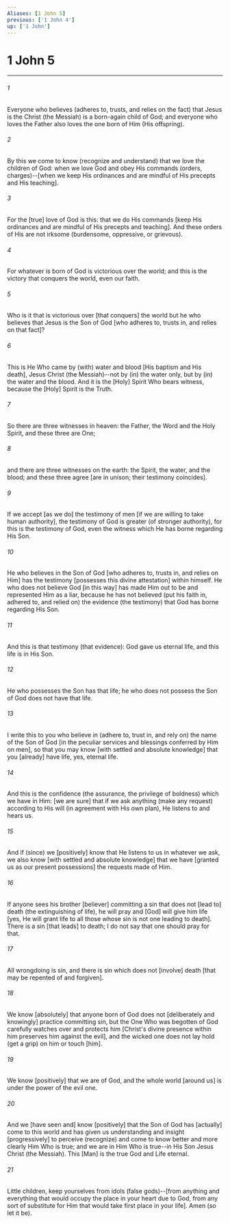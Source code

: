 ```yaml
---
Aliases: [1 John 5]
previous: ['1 John 4']
up: ['1 John']
---
```

# 1 John 5

***


###### 1 


Everyone who believes (adheres to, trusts, and relies on the fact) that Jesus is the Christ (the Messiah) is a born-again child of God; and everyone who loves the Father also loves the one born of Him (His offspring). 


###### 2 


By this we come to know (recognize and understand) that we love the children of God: when we love God and obey His commands (orders, charges)--[when we keep His ordinances and are mindful of His precepts and His teaching]. 


###### 3 


For the [true] love of God is this: that we do His commands [keep His ordinances and are mindful of His precepts and teaching]. And these orders of His are not irksome (burdensome, oppressive, or grievous). 


###### 4 


For whatever is born of God is victorious over the world; and this is the victory that conquers the world, even our faith. 


###### 5 


Who is it that is victorious over [that conquers] the world but he who believes that Jesus is the Son of God [who adheres to, trusts in, and relies on that fact]? 


###### 6 


This is He Who came by (with) water and blood [His baptism and His death], Jesus Christ (the Messiah)--not by (in) the water only, but by (in) the water and the blood. And it is the [Holy] Spirit Who bears witness, because the [Holy] Spirit is the Truth. 


###### 7 


So there are three witnesses in heaven: the Father, the Word and the Holy Spirit, and these three are One; 


###### 8 


and there are three witnesses on the earth: the Spirit, the water, and the blood; and these three agree [are in unison; their testimony coincides]. 


###### 9 


If we accept [as we do] the testimony of men [if we are willing to take human authority], the testimony of God is greater (of stronger authority), for this is the testimony of God, even the witness which He has borne regarding His Son. 


###### 10 


He who believes in the Son of God [who adheres to, trusts in, and relies on Him] has the testimony [possesses this divine attestation] within himself. He who does not believe God [in this way] has made Him out to be and represented Him as a liar, because he has not believed (put his faith in, adhered to, and relied on) the evidence (the testimony) that God has borne regarding His Son. 


###### 11 


And this is that testimony (that evidence): God gave us eternal life, and this life is in His Son. 


###### 12 


He who possesses the Son has that life; he who does not possess the Son of God does not have that life. 


###### 13 


I write this to you who believe in (adhere to, trust in, and rely on) the name of the Son of God [in the peculiar services and blessings conferred by Him on men], so that you may know [with settled and absolute knowledge] that you [already] have life, yes, eternal life. 


###### 14 


And this is the confidence (the assurance, the privilege of boldness) which we have in Him: [we are sure] that if we ask anything (make any request) according to His will (in agreement with His own plan), He listens to and hears us. 


###### 15 


And if (since) we [positively] know that He listens to us in whatever we ask, we also know [with settled and absolute knowledge] that we have [granted us as our present possessions] the requests made of Him. 


###### 16 


If anyone sees his brother [believer] committing a sin that does not [lead to] death (the extinguishing of life), he will pray and [God] will give him life [yes, He will grant life to all those whose sin is not one leading to death]. There is a sin [that leads] to death; I do not say that one should pray for that. 


###### 17 


All wrongdoing is sin, and there is sin which does not [involve] death [that may be repented of and forgiven]. 


###### 18 


We know [absolutely] that anyone born of God does not [deliberately and knowingly] practice committing sin, but the One Who was begotten of God carefully watches over and protects him [Christ's divine presence within him preserves him against the evil], and the wicked one does not lay hold (get a grip) on him or touch [him]. 


###### 19 


We know [positively] that we are of God, and the whole world [around us] is under the power of the evil one. 


###### 20 


And we [have seen and] know [positively] that the Son of God has [actually] come to this world and has given us understanding and insight [progressively] to perceive (recognize) and come to know better and more clearly Him Who is true; and we are in Him Who is true--in His Son Jesus Christ (the Messiah). This [Man] is the true God and Life eternal. 


###### 21 


Little children, keep yourselves from idols (false gods)--[from anything and everything that would occupy the place in your heart due to God, from any sort of substitute for Him that would take first place in your life]. Amen (so let it be).
